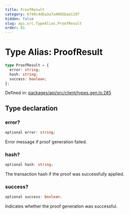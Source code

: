 ```yaml
---
title: ProofResult
category: 6749c4dba3a7a4005bae1197
hidden: false
slug: api.src.TypeAlias.ProofResult
order: 81
---
```


# Type Alias: ProofResult

```ts
type ProofResult = {
  error: string;
  hash: string;
  success: boolean;
};
```

Defined in: [packages/api/src/client/types.gen.ts:285](https://github.com/zkcloudworker/minatokens-lib/blob/main/packages/api/src/client/types.gen.ts#L285)

## Type declaration

### error?

```ts
optional error: string;
```

Error message if proof generation failed.

### hash?

```ts
optional hash: string;
```

The transaction hash if the proof was successfully applied.

### success?

```ts
optional success: boolean;
```

Indicates whether the proof generation was successful.
